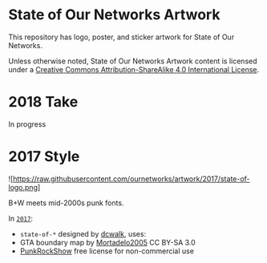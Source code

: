 # State of Our Networks Artwork

This repository has logo, poster, and sticker artwork for State of Our Networks.

Unless otherwise noted, <span xmlns:dct="http://purl.org/dc/terms/" property="dct:title">State of Our Networks Artwork</span> content is licensed under a <a rel="license" href="http://creativecommons.org/licenses/by-sa/4.0/">Creative Commons Attribution-ShareAlike 4.0 International License</a>.

# 2018 Take

In progress

# 2017 Style

![https://raw.githubusercontent.com/ournetworks/artwork/2017/state-of-logo.png]

B+W meets mid-2000s punk fonts.

In [`2017`](./2017/):
-  `state-of-*` designed by [dcwalk](https://github.com/dcwalk), uses:
  - GTA boundary map by [Mortadelo2005](https://en.wikipedia.org/wiki/File:Greater_toronto_area_map.svg) CC BY-SA 3.0
  - [PunkRockShow](http://cloutierfontes.ca/punk-rock-show.html) free license for non-commercial use
